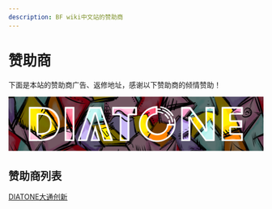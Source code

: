 ```yaml
---
description: BF wiki中文站的赞助商
---
```


# 赞助商

下面是本站的赞助商广告、返修地址，感谢以下赞助商的倾情赞助！

[![](.gitbook/assets/diatone.png)](https://jahoooo.cn/)

## 赞助商列表

[DIATONE大通创新](https://jahoooo.cn/)

